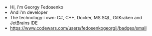 - Hi, i'm Georgy Fedosenko
- And i'm developer
- The technology i own: C#, C++, Docker, MS SQL, GitKraken and JetBrains IDE
- https://www.codewars.com/users/fedosenkogeorgij/badges/small

<!---
GVFedosenko/GVFedosenko is a ✨ special ✨ repository because its `README.md` (this file) appears on your GitHub profile.
You can click the Preview link to take a look at your changes.
--->
